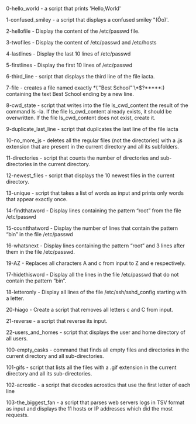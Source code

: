 0-hello_world - a script that prints 'Hello,World'


1-confused_smiley -  a script that displays a confused smiley "(Ôo)'.


2-hellofile - Display the content of the /etc/passwd file.

3-twofiles - Display the content of /etc/passwd and /etc/hosts

 4-lastlines - Display the last 10 lines of /etc/passwd

 5-firstlines - Display the first 10 lines of /etc/passwd

 6-third_line - script that displays the third line of the file iacta.

 7-file - creates a file named exactly \*\\'"Best School"\'\\*$\?\*\*\*\*\*:) containing the text Best School ending by a new line.

 8-cwd_state - script that writes into the file ls_cwd_content the result of the command ls -la. If the file ls_cwd_content already exists, it should be overwritten. If the file ls_cwd_content does not exist, create it.

 9-duplicate_last_line - script that duplicates the last line of the file iacta

 10-no_more_js -  deletes all the regular files (not the directories) with a .js extension that are present in the current directory and all its subfolders.

 11-directories -  script that counts the number of directories and sub-directories in the current directory.

12-newest_files - script that displays the 10 newest files in the current directory.

13-unique -  script that takes a list of words as input and prints only words that appear exactly once.

14-findthatword - Display lines containing the pattern “root” from the file /etc/passwd 

15-countthatword - Display the number of lines that contain the pattern “bin” in the file /etc/passwd

16-whatsnext - Display lines containing the pattern “root” and 3 lines after them in the file /etc/passwd.

19-AZ - Replaces all characters A and c from input to Z and e respectively.

17-hidethisword - Display all the lines in the file /etc/passwd that do not contain the pattern “bin”.


18-letteronly - Display all lines of the file /etc/ssh/sshd_config starting with a letter.

20-hiago - Create a script that removes all letters c and C from input.

21-reverse - a script that reverse its input.

22-users_and_homes - script that displays the user and home directory of all users.

100-empty_casks - command that finds all empty files and directories in the current directory and all sub-directories.

101-gifs -  script that lists all the files with a .gif extension in the current directory and all its sub-directories.

102-acrostic - a script that decodes acrostics that use the first letter of each line

103-the_biggest_fan - a script that parses web servers logs in TSV format as input and displays the 11 hosts or IP addresses which did the most requests.
